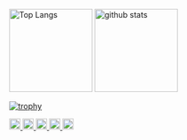 <p align="left"> 
  <img alt="Top Langs" height="150px" src="https://github-readme-stats.vercel.app/api/top-langs/?username=linkalls&layout=compact&show_icons=true&theme=onedark" />
  <img alt="github stats" height="150px" src="https://github-readme-stats.vercel.app/api?username=linkalls&theme=onedark&show_icons=ture" />
</p>

[![trophy](https://github-profile-trophy.vercel.app/?username=linkalls&theme=onedark)](https://github.com/ryo-ma/github-profile-trophy)

  </a>
  <a href="http://twitter.com/potetotown">
    <img height="20" src="https://img.shields.io/twitter/follow/potetotown?label=Twitter&logo=twitter&style=flat" />
  </a>
  <a href="https://github.com/linkalls">
    <img height="20" src="https://img.shields.io/github/followers/linkalls?label=follow&logo=github&style=flat" />
  </a>
  <a href="https://stackoverflow.com/users/23190793/poteto">
    <img height="20" src="https://img.shields.io/stackexchange/stackoverflow/r/23190793?label=StackOverflow&logo=stack-overflow&style=flat" />
  </a>
  <a href="http://qiita.com/potetotown">
    <img height="20" src="https://qiita-badge.apiapi.app/s/potetotown/posts.svg" />
  </a>
  <//qiita.com/potetotown">
    <img height="20" src="https://qiita-badge.apiapi.app/s/potetotown/contributions.svg" />
  </a>
</p>
